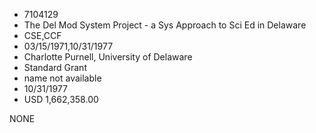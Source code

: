 * 7104129
* The Del Mod System Project - a Sys Approach to Sci Ed in    Delaware
* CSE,CCF
* 03/15/1971,10/31/1977
* Charlotte Purnell, University of Delaware
* Standard Grant
*   name not available
* 10/31/1977
* USD 1,662,358.00

NONE